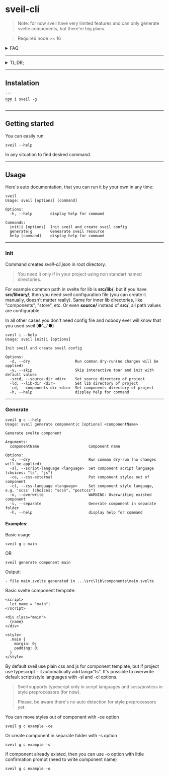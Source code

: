 # sveil-cli

> Note: for now sveil have very limited features and can only generate svelte components, but there're big plans.

> Required node >= 16

  <details>
    <summary>FAQ</summary>
    
  **What:**

The sveil. Generation tool for svelte. Sveil will generate svelte resources.

**Why:**

Why not? Svelte is pretty mature framework, but for some reason have no any generation tool that widely used. Generation tool could save some time, scale application, and set structure. I didn't find any other generation tools for svelte, only nx have one, but it's comes with monorepos only, nx workspace and other configs (and last time I tried it svelte plugin didn't work well). And Lets say, svelte plugin for nx isn't looks official, nx mostly focused on react or angular.

The Sveil on other hand is standalone tool that you can use without any config files.

  </details>

---

  <details>
    <summary>TL;DR;</summary>

**Philosophy:**

Freedom without structure is chaos. Svelte let us deside how to organize project freely, there're only several restrictions/rules. Since svelte trying to bind to native js way without any built in design patterns, we as developers are on our own.

I see 3 main goals of such tool:

- Generation
- Structure
- Scale

For now it's limited generation, but with time sveil will get to structure svelte project and scale it (like nest cli or angular).

  </details>

---

## Instalation

    ```
    npm i sveil -g
    ```

---

## Getting started

You can easily run:

```
sveil --help
```

In any situation to find desired command.

---

## Usage

Here's auto documentation, that you can run it by your own in any time:

```
sveil
Usage: sveil [options] [command]

Options:
  -h, --help        display help for command

Commands:
  init|i [options]  Init sveil and create sveil config
  generate|g        Genearate sveil resource
  help [command]    display help for command
```

---

### Init

Command creates _sveil-cli.json_ in root directory.

> You need it only if in your project using non standart named directories.

For example common path in svelte for lib is **src/lib/**, but if you have **src/library/**, then you need sveil configuration file (you can create it manually, doesn't matter really). Same for inner lib directories, like "components", "store", etc. Or even **source/** instead of **src/**, all path values are configurable.

In all other cases you don't need config file and nobody ever will know that you used sveil (●'◡'●)

```
sveil i --help
Usage: sveil init|i [options]

Init sveil and create sveil config

Options:
  -d, --dry                    Run comman dry-run(no changes will be applied)
  -y, --skip                   Skip interactive tour and init with default values
  -srcd, --source-dir <dir>    Set source directory of project
  -ld, --lib-dir <dir>         Set lib directory of project
  -cd, --components-dir <dir>  Set components directory of project
  -h, --help                   display help for command
```

---

### Generate

```
sveil g c --help
Usage: sveil generate component|c [options] <componentName>

Generate svelte component

Arguments:
  componentName                      Component name

Options:
  -d, --dry                          Run comman dry-run (no changes will be applied)
  -sl, --script-language <language>  Set component script language (choices: "ts", "js")
  -ce, --css-external                Put component styles out of component
  -cl, --css-language <language>     Set component style language, e.g. 'scss' (choices: "scss", "postcss")
  -o, --overwrite                    WARNING: Overwriting existed component
  -s, --separate                     Generate component in separate folder
  -h, --help                         display help for command
```

#### Examples:

Basic usage

```
sveil g c main
```

OR

```
sveil generate component main
```

Output:

```
- file main.svelte generated in ...\src\lib\components\main.svelte
```

Basic svelte component template:

```
<script>
  let name = "main";
</script>

<div class="main">
  {name}
</div>

<style>
  .main {
    margin: 0;
    padding: 0;
  }
</style>

```

By default sveil use plain css and js for component template, but if project use typescript - it automatically add lang="ts".
It's possible to overwrite default script/style languages with -sl and -cl options.

> Sveil supports typescript only in script languages and scss/postcss in style preprocessors (for now).
>
> Please, be aware there's no auto detection for style preprocessors yet.

You can move styles out of component with -ce option

```
sveil g c example -ce
```

Or create component in separate folder with -s option

```
sveil g c example -s
```

If component already existed, then you can use -o option with little confirmation prompt (need to write component name)

```
sveil g c example -o
```
